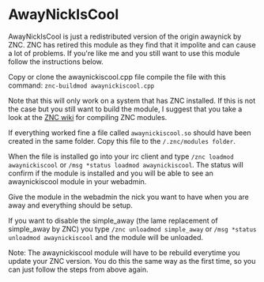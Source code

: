 # AwayNickIsCool
AwayNickIsCool is just a redistributed version of the origin awaynick by ZNC. ZNC has retired this module as they find that it impolite and can cause a lot of problems. If you're like me and you still want to use this module follow the instructions below.

Copy or clone the awaynickiscool.cpp file compile the file with this command:
```znc-buildmod awaynickiscool.cpp```

Note that this will only work on a system that has ZNC installed. If this is not the case but you still want to build the module, I suggest that you take a look at the [ZNC wiki](http://wiki.znc.in/Compiling_modules) for compiling ZNC modules.

If everything worked fine a file called ```awaynickiscool.so``` should have been created in the same folder. Copy this file to the ```/.znc/modules folder```.

When the file is installed go into your irc client and type ```/znc loadmod awaynickiscool``` or ```/msg *status loadmod awaynickiscool```. The status will confirm if the module is installed and you will be able to see an awaynickiscool module in your webadmin.

Give the module in the webadmin the nick you want to have when you are away and everything should be setup.

If you want to disable the simple_away (the lame replacement of simple_away by ZNC) you type ```/znc unloadmod simple_away``` or ```/msg *status unloadmod awaynickiscool``` and the module will be unloaded.

Note: The awaynickiscool module will have to be rebuild everytime you update your ZNC version. You do this the same way as the first time, so you can just follow the steps from above again.
